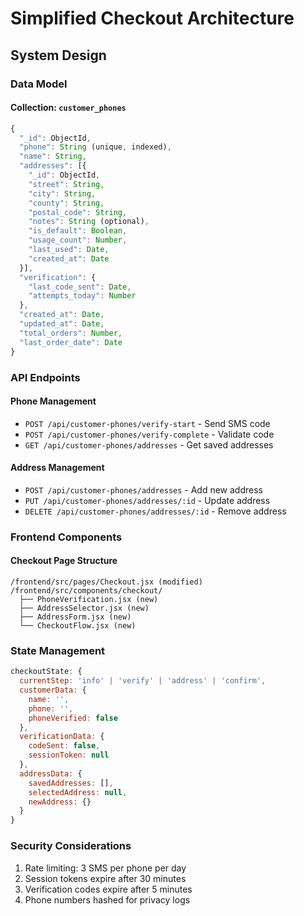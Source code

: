 # Simplified Checkout Architecture

## System Design

### Data Model

#### Collection: `customer_phones`
```javascript
{
  "_id": ObjectId,
  "phone": String (unique, indexed),
  "name": String,
  "addresses": [{
    "_id": ObjectId,
    "street": String,
    "city": String,
    "county": String,
    "postal_code": String,
    "notes": String (optional),
    "is_default": Boolean,
    "usage_count": Number,
    "last_used": Date,
    "created_at": Date
  }],
  "verification": {
    "last_code_sent": Date,
    "attempts_today": Number
  },
  "created_at": Date,
  "updated_at": Date,
  "total_orders": Number,
  "last_order_date": Date
}
```

### API Endpoints

#### Phone Management
- `POST /api/customer-phones/verify-start` - Send SMS code
- `POST /api/customer-phones/verify-complete` - Validate code
- `GET /api/customer-phones/addresses` - Get saved addresses

#### Address Management  
- `POST /api/customer-phones/addresses` - Add new address
- `PUT /api/customer-phones/addresses/:id` - Update address
- `DELETE /api/customer-phones/addresses/:id` - Remove address

### Frontend Components

#### Checkout Page Structure
```
/frontend/src/pages/Checkout.jsx (modified)
/frontend/src/components/checkout/
  ├── PhoneVerification.jsx (new)
  ├── AddressSelector.jsx (new)
  ├── AddressForm.jsx (new)
  └── CheckoutFlow.jsx (new)
```

### State Management
```javascript
checkoutState: {
  currentStep: 'info' | 'verify' | 'address' | 'confirm',
  customerData: {
    name: '',
    phone: '',
    phoneVerified: false
  },
  verificationData: {
    codeSent: false,
    sessionToken: null
  },
  addressData: {
    savedAddresses: [],
    selectedAddress: null,
    newAddress: {}
  }
}
```

### Security Considerations
1. Rate limiting: 3 SMS per phone per day
2. Session tokens expire after 30 minutes
3. Verification codes expire after 5 minutes
4. Phone numbers hashed for privacy logs